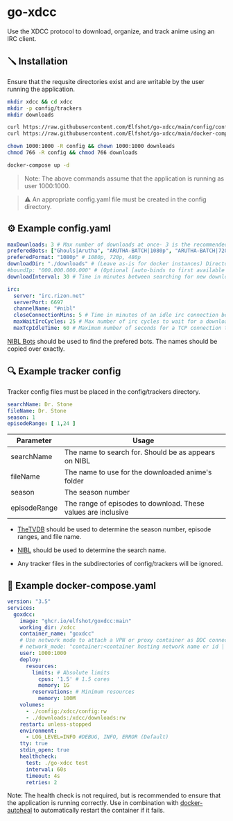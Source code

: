 # go-xdcc
Use the XDCC protocol to download, organize, and track anime using an IRC client.


## 🪛 Installation
Ensure that the requsite directories exist and are writable by the user running the application.

```bash
mkdir xdcc && cd xdcc
mkdir -p config/trackers
mkdir downloads

curl https://raw.githubusercontent.com/Elfshot/go-xdcc/main/config/config.yaml.example -o config/config.yaml -s
curl https://raw.githubusercontent.com/Elfshot/go-xdcc/main/docker-compose.yaml.example -o docker-compose.yaml -s

chown 1000:1000 -R config && chown 1000:1000 downloads
chmod 766 -R config && chmod 766 downloads

docker-compose up -d
```
> Note: The above commands assume that the application is running as user 1000:1000.

> ⚠️ An appropriate config.yaml file must be created in the config directory.

## ⚙️ Example config.yaml
```yaml
maxDownloads: 3 # Max number of downloads at once- 3 is the recommended max
preferedBots: ["Ghouls|Arutha", "ARUTHA-BATCH|1080p", "ARUTHA-BATCH|720p", "CR-HOLLAND|NEW", "CR-ARUTHA|NEW"] # List of bots to prefer | This order is the order in which packs will be sourced from
preferedFormat: "1080p" # 1080p, 720p, 480p
downloadDir: "./downloads" # (Leave as-is for docker instances) Directory to download to
#boundIp: "000.000.000.000" # (Optional [auto-binds to first available IP]) IP to bind to for DCC TCP connections
downloadInterval: 30 # Time in minutes between searching for new downloads

irc:
  server: "irc.rizon.net"
  serverPort: 6697
  channelName: "#nibl"
  closeConnectionMins: 5 # Time in minutes of an idle irc connection before closing it
  maxWaitIrcCycles: 25 # Max number of irc cycles to wait for a download to start before erroring
  maxTcpIdleTime: 60 # Maximum number of seconds for a TCP connection to idle before aborting a transfer
```
[NIBL Bots](https://nibl.co.uk/bots) should be used to find the prefered bots. The names should be copied over exactly.

## 🔍 Example tracker config
Tracker config files must be placed in the config/trackers directory.

```yaml
searchName: Dr. Stone
fileName: Dr. Stone
season: 1
episodeRange: [ 1,24 ]
```

| Parameter | Usage |
| ------- | ------- |
| searchName | The name to search for. Should be as appears on NIBL |
| fileName | The name to use for the downloaded anime's folder |
| season | The season number |
| episodeRange | The range of episodes to download. These values are inclusive |

- [TheTVDB](https://thetvdb.com/) should be used to determine the season number, episode ranges, and file name.

- [NIBL](https://nibl.co.uk/) should be used to determine the search name.

- Any tracker files in the subdirectories of config/trackers will be ignored.


## 🐳 Example docker-compose.yaml
```yaml
version: "3.5"
services:
  goxdcc:
    image: "ghcr.io/elfshot/goxdcc:main"
    working_dir: /xdcc
    container_name: "goxdcc"
    # Use network mode to attach a VPN or proxy container as DDC connections are not encrypted
    # network_mode: "container:<container hosting network name or id | No arrows>"
    user: 1000:1000
    deploy:
      resources:
        limits: # Absolute limits
          cpus: '1.5' # 1.5 cores
          memory: 1G
        reservations: # Minimum resources
          memory: 100M
    volumes:
      - ./config:/xdcc/config:rw
      - ./downloads:/xdcc/downloads:rw
    restart: unless-stopped
    environment:
      - LOG_LEVEL=INFO #DEBUG, INFO, ERROR (Default)
    tty: true
    stdin_open: true
    healthcheck:
      test: ./go-xdcc test
      interval: 60s
      timeout: 4s
      retries: 2
```
Note: The health check is not required, but is recommended to ensure that the application is running correctly. Use in combination with [docker-autoheal](https://github.com/willfarrell/docker-autoheal) to automatically restart the container if it fails.